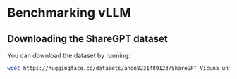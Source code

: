 # Benchmarking vLLM

## Downloading the ShareGPT dataset

You can download the dataset by running:
```bash
wget https://huggingface.co/datasets/anon8231489123/ShareGPT_Vicuna_unfiltered/resolve/main/ShareGPT_V3_unfiltered_cleaned_split.json
```
